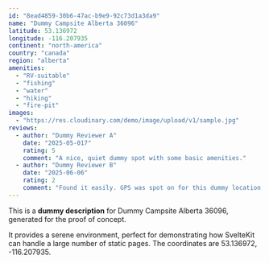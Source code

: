 ```yaml
---
id: "8ead4859-30b6-47ac-b9e9-92c73d1a3da9"
name: "Dummy Campsite Alberta 36096"
latitude: 53.136972
longitude: -116.207935
continent: "north-america"
country: "canada"
region: "alberta"
amenities:
  - "RV-suitable"
  - "fishing"
  - "water"
  - "hiking"
  - "fire-pit"
images:
  - "https://res.cloudinary.com/demo/image/upload/v1/sample.jpg"
reviews:
  - author: "Dummy Reviewer A"
    date: "2025-05-017"
    rating: 5
    comment: "A nice, quiet dummy spot with some basic amenities."
  - author: "Dummy Reviewer B"
    date: "2025-06-06"
    rating: 2
    comment: "Found it easily. GPS was spot on for this dummy location."
---
```


This is a **dummy description** for Dummy Campsite Alberta 36096, generated for the proof of concept.

It provides a serene environment, perfect for demonstrating how SvelteKit can handle a large number of static pages. The coordinates are 53.136972, -116.207935.
